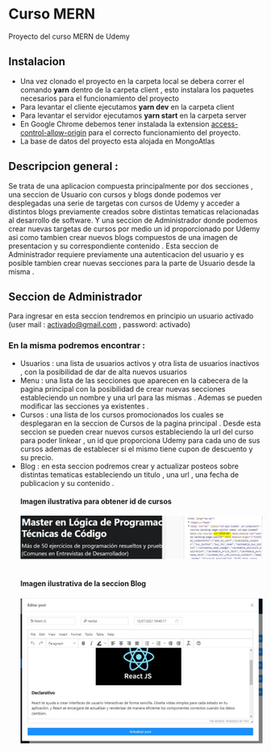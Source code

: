 # Curso MERN
Proyecto del curso MERN de Udemy 

## Instalacion 

- Una vez clonado el proyecto en la carpeta local se debera correr el comando **yarn** dentro de la carpeta client , esto instalara los paquetes necesarios para el funcionamiento del proyecto 
- Para levantar el cliente ejecutamos **yarn dev** en la carpeta client
- Para levantar el servidor ejecutamos **yarn start** en la carpeta server
- En Google Chrome debemos tener instalada la extension <a href='https://mybrowseraddon.com/access-control-allow-origin.html' target='_blank'>access-control-allow-origin</a> para el correcto funcionamiento del proyecto.
- La base de datos del proyecto esta alojada en MongoAtlas 



## Descripcion general : 

Se trata de una aplicacion compuesta principalmente por dos secciones , una seccion de Usuario con cursos y blogs donde podemos ver desplegadas una serie de targetas con cursos de Udemy y acceder a distintos blogs previamente creados sobre distintas tematicas relacionadas al desarrollo de software. 
Y una seccion de Administrador donde podemos crear nuevas targetas de cursos por medio un id proporcionado por Udemy asi como tambien crear nuevos blogs compuestos de una imagen de presentacion y su correspondiente contenido .
Esta seccion de Administrador requiere previamente una autenticacion del usuario y es posible tambien crear nuevas secciones para la parte de Usuario desde la misma . 

## Seccion de Administrador
 Para ingresar en esta seccion tendremos en principio un usuario activado (user mail : activado@gmail.com , password: activado)
### En la misma podremos encontrar :
<ul>
<li>
Usuarios : una lista de usuarios activos y otra lista de usuarios inactivos , con la posibilidad de dar de alta nuevos usuarios 
<li>
Menu : una lista de las secciones que aparecen en la cabecera de la pagina principal con la posibilidad de crear nuevas secciones estableciendo un nombre y una url para las mismas . Ademas se pueden modificar las secciones ya existentes . 
<li>
Cursos : una lista de los cursos promocionados los cuales se desplegaran en la seccion de Cursos de la pagina principal . Desde esta seccion se pueden crear nuevos cursos estableciendo la url del curso para poder linkear , un id que proporciona Udemy para cada uno de sus cursos ademas de establecer si el mismo tiene cupon de descuento y su precio.
 <li>
  Blog : en esta seccion podremos crear y actualizar posteos sobre distintas tematicas estableciendo un titulo , una url , una fecha de publicacion y su contenido . 
 <br/>
 
 <h4> Imagen ilustrativa para obtener id de cursos<h4/>

       
  <img src='https://github.com/LeonardoPuchetta/Aplicacion-de-Curso-MERN-/blob/main/Captura3.JPG' style="width : 800px ; height:auto">
  
  <br/>
  <br/>
  <h4> Imagen ilustrativa de la seccion Blog<h4/>

       
  <img src='https://github.com/LeonardoPuchetta/Aplicacion-de-Curso-MERN-/blob/main/Captura4.JPG' style="width : 730px ; height:auto">
 

   
 <ul/> 
  

